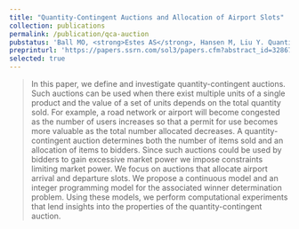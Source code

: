 ```yaml
---
title: "Quantity-Contingent Auctions and Allocation of Airport Slots"
collection: publications
permalink: /publication/qca-auction
pubstatus: 'Ball MO, <strong>Estes AS</strong>, Hansen M, Liu Y. Quantity-Contingent Auctions and Allocation of Airport Slots. To appear in <i>Transportation Science</i>.'
preprinturl: 'https://papers.ssrn.com/sol3/papers.cfm?abstract_id=3286732'
selected: true
---
```

> In this paper, we define and investigate quantity-contingent auctions. Such auctions can be used when there exist multiple units of a single product and the value of a set of units depends on the total quantity sold. For example, a road network or airport will become congested as the number of users increases so that a permit for use becomes more valuable as the total number allocated decreases. A quantity-contingent auction determines both the number of items sold and an allocation of items to bidders. Since such auctions could be used by bidders to gain excessive market power we impose constraints limiting market power. We focus on auctions that allocate airport arrival and departure slots. We propose a continuous model and an integer programming model for the associated winner determination problem. Using these models, we perform computational experiments that lend insights into the properties of the quantity-contingent auction.
